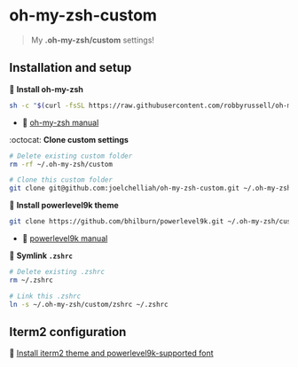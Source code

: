 # oh-my-zsh-custom
> My **.oh-my-zsh/custom** settings!


## Installation and setup

:rocket: **Install oh-my-zsh**
```bash
sh -c "$(curl -fsSL https://raw.githubusercontent.com/robbyrussell/oh-my-zsh/master/tools/install.sh)"
```

- :book: [oh-my-zsh manual](https://github.com/robbyrussell/oh-my-zsh)

:octocat: **Clone custom settings**
```bash
# Delete existing custom folder
rm -rf ~/.oh-my-zsh/custom

# Clone this custom folder
git clone git@github.com:joelchelliah/oh-my-zsh-custom.git ~/.oh-my-zsh/custom
```

:muscle: **Install powerlevel9k theme**
```bash
git clone https://github.com/bhilburn/powerlevel9k.git ~/.oh-my-zsh/custom/themes/powerlevel9k
```
- :book: [powerlevel9k manual](https://github.com/bhilburn/powerlevel9k/wiki/Install-Instructions#option-2-install-for-oh-my-zsh)

:link: **Symlink `.zshrc`**
```bash
# Delete existing .zshrc
rm ~/.zshrc

# Link this .zshrc
ln -s ~/.oh-my-zsh/custom/zshrc ~/.zshrc
```

## Iterm2 configuration
:tophat: [Install iterm2 theme and powerlevel9k-supported font](https://github.com/joelchelliah/oh-my-zsh-custom/tree/master/iterm2-config)
